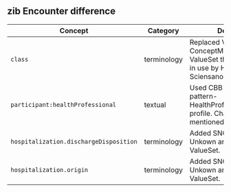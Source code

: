 ## zib Encounter difference

| Concept         | Category          | Description                             | 
|-----------------|-------------------|-----------------------------------------|
|`class` | terminology | Replaced ValueSet (and ConceptMap) with a ValueSet that contains codes in use by Healthdata.be - Sciensano. | 
|`participant:healthProfessional` | textual | Used CBB wording in the pattern-HealthProfessionalReference profile. Changes are in the mentioned profile. |
|`hospitalization.dischargeDisposition` | terminology | Added SNOMED codes Unkown and Other to the ValueSet. |  
|`hospitalization.origin` | terminology | Added SNOMED codes Unkown and Other to the ValueSet. |  